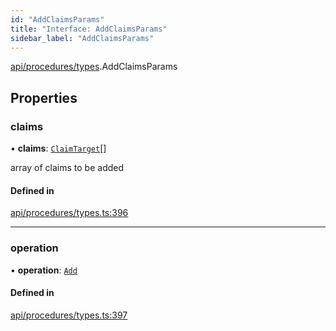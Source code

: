 ```yaml
---
id: "AddClaimsParams"
title: "Interface: AddClaimsParams"
sidebar_label: "AddClaimsParams"
---
```


[api/procedures/types](../../../../../modules/API/Procedures/Types/Types.md).AddClaimsParams

## Properties

### claims

• **claims**: [`ClaimTarget`](../../../../Types/ClaimTarget/ClaimTarget.md)[]

array of claims to be added

#### Defined in

[api/procedures/types.ts:396](https://github.com/PolymeshAssociation/polymesh-sdk/blob/2c78f6c34/src/api/procedures/types.ts#L396)

___

### operation

• **operation**: [`Add`](../../../../../enums/API/Procedures/Types/ClaimOperation/ClaimOperation.md#add)

#### Defined in

[api/procedures/types.ts:397](https://github.com/PolymeshAssociation/polymesh-sdk/blob/2c78f6c34/src/api/procedures/types.ts#L397)
